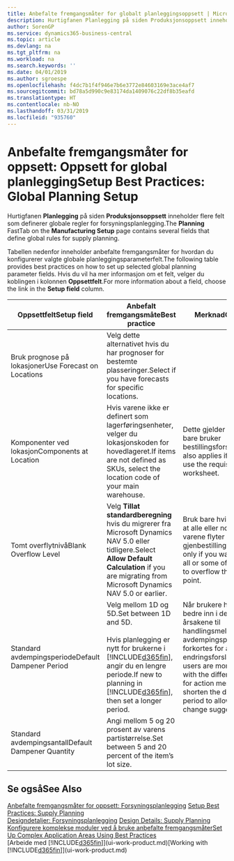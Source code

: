 ```yaml
---
title: Anbefalte fremgangsmåter for globalt planleggingsoppsett | Microsoft-dokumentasjon
description: Hurtigfanen Planlegging på siden Produksjonsoppsett inneholder flere felt som definerer globale regler for forsyningsplanlegging.
author: SorenGP
ms.service: dynamics365-business-central
ms.topic: article
ms.devlang: na
ms.tgt_pltfrm: na
ms.workload: na
ms.search.keywords: ''
ms.date: 04/01/2019
ms.author: sgroespe
ms.openlocfilehash: f4dc7b1f4f946e7b6e3772e84603169e3ace4af7
ms.sourcegitcommit: bd78a5d990c9e83174da1409076c22df8b35eafd
ms.translationtype: HT
ms.contentlocale: nb-NO
ms.lasthandoff: 03/31/2019
ms.locfileid: "935760"
---
```

# <a name="setup-best-practices-global-planning-setup"></a><span data-ttu-id="e1fc4-103">Anbefalte fremgangsmåter for oppsett: Oppsett for global planlegging</span><span class="sxs-lookup"><span data-stu-id="e1fc4-103">Setup Best Practices: Global Planning Setup</span></span>
<span data-ttu-id="e1fc4-104">Hurtigfanen **Planlegging** på siden **Produksjonsoppsett** inneholder flere felt som definerer globale regler for forsyningsplanlegging.</span><span class="sxs-lookup"><span data-stu-id="e1fc4-104">The **Planning** FastTab on the **Manufacturing Setup** page contains several fields that define global rules for supply planning.</span></span>  

 <span data-ttu-id="e1fc4-105">Tabellen nedenfor inneholder anbefalte fremgangsmåter for hvordan du konfigurerer valgte globale planleggingsparameterfelt.</span><span class="sxs-lookup"><span data-stu-id="e1fc4-105">The following table provides best practices on how to set up selected global planning parameter fields.</span></span> <span data-ttu-id="e1fc4-106">Hvis du vil ha mer informasjon om et felt, velger du koblingen i kolonnen **Oppsettfelt**.</span><span class="sxs-lookup"><span data-stu-id="e1fc4-106">For more information about a field, choose the link in the **Setup field** column.</span></span>  

|<span data-ttu-id="e1fc4-107">Oppsettfelt</span><span class="sxs-lookup"><span data-stu-id="e1fc4-107">Setup field</span></span>|<span data-ttu-id="e1fc4-108">Anbefalt fremgangsmåte</span><span class="sxs-lookup"><span data-stu-id="e1fc4-108">Best practice</span></span>|<span data-ttu-id="e1fc4-109">Merknad</span><span class="sxs-lookup"><span data-stu-id="e1fc4-109">Comment</span></span>|  
|-----------------|-------------------|-------------|  
|<span data-ttu-id="e1fc4-110">Bruk prognose på lokasjoner</span><span class="sxs-lookup"><span data-stu-id="e1fc4-110">Use Forecast on Locations</span></span>|<span data-ttu-id="e1fc4-111">Velg dette alternativet hvis du har prognoser for bestemte plasseringer.</span><span class="sxs-lookup"><span data-stu-id="e1fc4-111">Select if you have forecasts for specific locations.</span></span>||  
|<span data-ttu-id="e1fc4-112">Komponenter ved lokasjon</span><span class="sxs-lookup"><span data-stu-id="e1fc4-112">Components at Location</span></span>|<span data-ttu-id="e1fc4-113">Hvis varene ikke er definert som lagerføringsenheter, velger du lokasjonskoden for hovedlageret.</span><span class="sxs-lookup"><span data-stu-id="e1fc4-113">If items are not defined as SKUs, select the location code of your main warehouse.</span></span>|<span data-ttu-id="e1fc4-114">Dette gjelder også hvis du bare bruker bestillingsforslaget.</span><span class="sxs-lookup"><span data-stu-id="e1fc4-114">This also applies if you only use the requisition worksheet.</span></span>|  
|<span data-ttu-id="e1fc4-115">Tomt overflytnivå</span><span class="sxs-lookup"><span data-stu-id="e1fc4-115">Blank Overflow Level</span></span>|<span data-ttu-id="e1fc4-116">Velg **Tillat standardberegning** hvis du migrerer fra Microsoft Dynamics NAV 5.0 eller tidligere.</span><span class="sxs-lookup"><span data-stu-id="e1fc4-116">Select **Allow Default Calculation** if you are migrating from Microsoft Dynamics NAV 5.0 or earlier.</span></span>|<span data-ttu-id="e1fc4-117">Bruk bare hvis du vil tillate at alle eller noen av varene flyter over gjenbestillingspunktet.</span><span class="sxs-lookup"><span data-stu-id="e1fc4-117">Use only if you want to allow all or some of your items to overflow the reorder point.</span></span>|  
|<span data-ttu-id="e1fc4-118">Standard avdempingsperiode</span><span class="sxs-lookup"><span data-stu-id="e1fc4-118">Default Dampener Period</span></span>|<span data-ttu-id="e1fc4-119">Velg mellom 1D og 5D.</span><span class="sxs-lookup"><span data-stu-id="e1fc4-119">Set between 1D and 5D.</span></span><br /><br /> <span data-ttu-id="e1fc4-120">Hvis planlegging er nytt for brukerne i [!INCLUDE[d365fin](includes/d365fin_md.md)], angir du en lengre periode.</span><span class="sxs-lookup"><span data-stu-id="e1fc4-120">If new to planning in [!INCLUDE[d365fin](includes/d365fin_md.md)], then set a longer period.</span></span>|<span data-ttu-id="e1fc4-121">Når brukere har satt seg bedre inn i de forskjellige årsakene til handlingsmeldinger, kan avdempingsperioden forkortes for å tillate flere endringsforslag.</span><span class="sxs-lookup"><span data-stu-id="e1fc4-121">When users are more familiar with the different reasons for action messages, then shorten the dampener period to allow more change suggestions.</span></span>|  
|<span data-ttu-id="e1fc4-122">Standard avdempingsantall</span><span class="sxs-lookup"><span data-stu-id="e1fc4-122">Default Dampener Quantity</span></span>|<span data-ttu-id="e1fc4-123">Angi mellom 5 og 20 prosent av varens partistørrelse.</span><span class="sxs-lookup"><span data-stu-id="e1fc4-123">Set between 5 and 20 percent of the item’s lot size.</span></span>||  

## <a name="see-also"></a><span data-ttu-id="e1fc4-124">Se også</span><span class="sxs-lookup"><span data-stu-id="e1fc4-124">See Also</span></span>  
 <span data-ttu-id="e1fc4-125">[Anbefalte fremgangsmåter for oppsett: Forsyningsplanlegging](setup-best-practices-supply-planning.md) </span><span class="sxs-lookup"><span data-stu-id="e1fc4-125">[Setup Best Practices: Supply Planning](setup-best-practices-supply-planning.md) </span></span>  
 <span data-ttu-id="e1fc4-126">[Designdetaljer: Forsyningsplanlegging](design-details-supply-planning.md) </span><span class="sxs-lookup"><span data-stu-id="e1fc4-126">[Design Details: Supply Planning](design-details-supply-planning.md) </span></span>  
 [<span data-ttu-id="e1fc4-127">Konfigurere komplekse moduler ved å bruke anbefalte fremgangsmåter</span><span class="sxs-lookup"><span data-stu-id="e1fc4-127">Set Up Complex Application Areas Using Best Practices</span></span>](set-up-complex-application-areas-using-best-practices.md)  
 <span data-ttu-id="e1fc4-128">[Arbeide med [!INCLUDE[d365fin](includes/d365fin_md.md)]](ui-work-product.md)</span><span class="sxs-lookup"><span data-stu-id="e1fc4-128">[Working with [!INCLUDE[d365fin](includes/d365fin_md.md)]](ui-work-product.md)</span></span>
